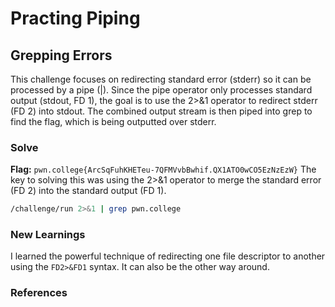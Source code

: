 # Practing Piping

## Grepping Errors
This challenge focuses on redirecting standard error (stderr) so it can be processed by a pipe (|). Since the pipe operator only processes standard output (stdout, FD 1), the goal is to use the 2>&1 operator to redirect stderr (FD 2) into stdout. The combined output stream is then piped into grep to find the flag, which is being outputted over stderr.


### Solve
**Flag:** `pwn.college{ArcSqFuhKHETeu-7QFMVvbBwhif.QX1ATO0wCO5EzNzEzW}`
The key to solving this was using the 2>&1 operator to merge the standard error (FD 2) into the standard output (FD 1).

```bash
/challenge/run 2>&1 | grep pwn.college
```

### New Learnings
I learned the powerful technique of redirecting one file descriptor to another using the `FD2>&FD1` syntax. It can also be the other way around.

### References 

